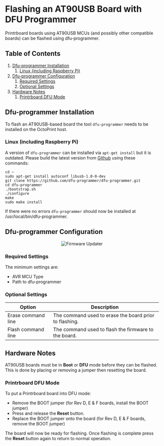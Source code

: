 # Flashing an AT90USB Board with DFU Programmer

Printrboard boards using AT90USB MCUs (and possibly other compatible boards) can be flashed using dfu-programmer.

## Table of Contents
1. [Dfu-programmer Installation](#dfu-programmer-installation)
   1. [Linux (including Raspberry Pi)](#linux-including-raspberry-pi)
1. [Dfu-programmer Configuration](#dfu-programmer-configuration)
   1. [Required Settings](#required-settings)
   1. [Optional Settings](#optional-settings)
1. [Hardware Notes](#hardware-notes)
   1. [Printrboard DFU Mode](#printrboard-dfu-mode)

## Dfu-programmer Installation
To flash an AT90USB-based board the tool `dfu-programmer` needs to be installed on the OctoPrint host. 

### Linux (including Raspberry Pi)
A version of `dfu-programmer` can be installed via `apt-get install` but it is outdated.  Please build the latest version from [Github](https://github.com/dfu-programmer/dfu-programmer) using these commands:

```
cd ~
sudo apt-get install autoconf libusb-1.0-0-dev
git clone https://github.com/dfu-programmer/dfu-programmer.git
cd dfu-programmer
./bootstrap.sh
./configure 
make
sudo make install
```
If there were no errors `dfu-programmer` should now be installed at /usr/local/bin/dfu-programmer.

## Dfu-programmer Configuration
<p align="center">
  <img alt="Firmware Updater" src="../extras/img/dfu-prog.png">
</p>

### Required Settings
The minimum settings are:
* AVR MCU Type
* Path to dfu-programmer

### Optional Settings
| Option | Description |
| --- | --- |
| Erase command line | The command used to erase the board prior to flashing. |
| Flash command line | The command used to flash the firmware to the board. |

## Hardware Notes
AT90USB boards must be in **Boot** or **DFU** mode before they can be flashed.  This is done by placing or removing a jumper then resetting the board.

### Printrboard DFU Mode
To put a Printrboard board into DFU mode:
* Remove the BOOT jumper (for Rev D, E & F boards, install the BOOT jumper)
* Press and release the **Reset** button.
* Replace the BOOT jumper onto the board (for Rev D, E & F boards, remove the BOOT jumper)

The board will now be ready for flashing. Once flashing is complete press the **Reset** button again to return to normal operation.
